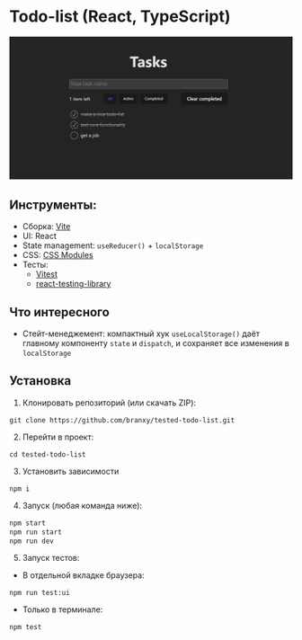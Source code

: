 # Todo-list (React, TypeScript)

![todo-list](./public/todo-list.png)

## Инструменты:

- Сборка: [Vite](https://vitejs.dev/)
- UI: React
- State management: `useReducer()` + `localStorage`
- CSS: [CSS Modules](https://github.com/css-modules/css-modules)
- Тесты:
  - [Vitest](https://vitest.dev/)
  - [react-testing-library](https://testing-library.com/)

## Что интересного

- Стейт-менеджемент: компактный хук `useLocalStorage()` даёт главному компоненту `state` и `dispatch`, и сохраняет все изменения в `localStorage`

## Установка

1. Клонировать репозиторий (или скачать ZIP):

```
git clone https://github.com/branxy/tested-todo-list.git
```

2. Перейти в проект:

```
cd tested-todo-list
```

3. Установить зависимости

```
npm i
```

4. Запуск (любая команда ниже):

```
npm start
npm run start
npm run dev
```

5. Запуск тестов:

- В отдельной вкладке браузера:

```
npm run test:ui
```

- Только в терминале:

```
npm test
```
